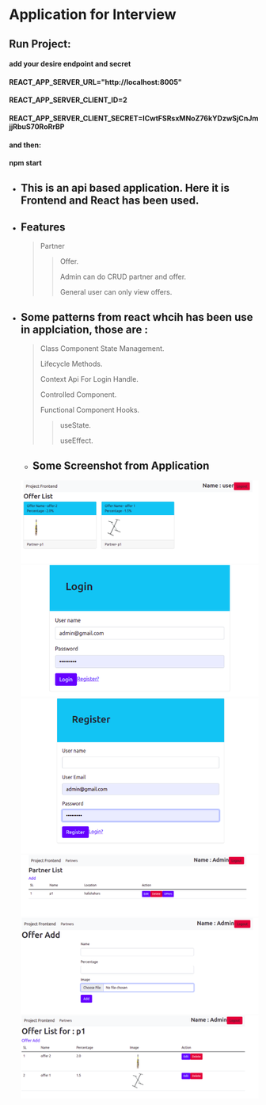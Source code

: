 # Application for Interview
## Run Project:

#### add your desire endpoint and secret
#### REACT_APP_SERVER_URL="http://localhost:8005"
#### REACT_APP_SERVER_CLIENT_ID=2
#### REACT_APP_SERVER_CLIENT_SECRET=ICwtFSRsxMNoZ76kYDzwSjCnJmjjRbuS70RoRrBP
#### and then:
#### npm start


* ## This is an api based application. Here it is Frontend and React has been used.
* ## Features
    > Partner
    >>
    >> Offer.
    >>
    >> Admin can do CRUD partner and offer.
    >>
    >> General user can only view offers.  
* ## Some patterns from react whcih has been use in applciation, those are : 
    > Class Component State Management.
    >
    > Lifecycle Methods.
    >
    > Context Api For Login Handle.
    >
    > Controlled Component.
    >
    > Functional Component Hooks.
    >>
    >> useState.
    >>
    >> useEffect.

    * ## Some Screenshot from Application
    [![offer_view_on_user](./offer_view_on_user.png "offer_view_on_user")](./offer_view_on_user.png)
    [![Login](./login.png "login")](./login.png)
    [![register](./register.png "register")](./register.png)
    [![partner_crud](./partner_crud.png "partner_crud")](./partner_crud.png)
    [![offer_add](./offer_add.png "offer_add")](./offer_add.png)
    [![partner_offer_crud](./partner_offer_crud.png "partner_offer_crud")](./partner_offer_crud.png)
   
 
